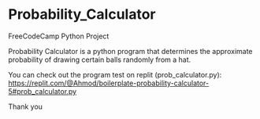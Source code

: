 # Probability_Calculator
FreeCodeCamp Python Project

Probability Calculator is a python program that determines the approximate probability of drawing certain balls randomly from a hat.

You can check out the program test on replit (prob_calculator.py): https://replit.com/@Ahmod/boilerplate-probability-calculator-5#prob_calculator.py

Thank you
